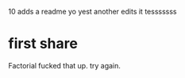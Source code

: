10 adds a readme yo
yest another edits it
tesssssss


# first share

Factorial
fucked that up. try again.
